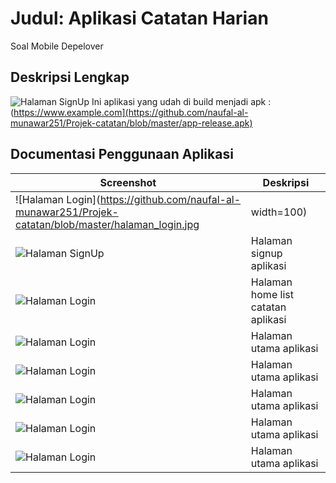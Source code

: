 # Judul: Aplikasi Catatan Harian

Soal Mobile Depelover

## Deskripsi Lengkap
![Halaman SignUp](https://github.com/naufal-al-munawar251/Projek-catatan/blob/master/halaman%20signup.jpg)
Ini aplikasi yang udah di build menjadi apk : (https://www.example.com](https://github.com/naufal-al-munawar251/Projek-catatan/blob/master/app-release.apk)

## Documentasi Penggunaan Aplikasi

| Screenshot | Deskripsi |
|------------|-----------|
| ![Halaman Login](https://github.com/naufal-al-munawar251/Projek-catatan/blob/master/halaman_login.jpg | width=100) | Halaman login aplikasi |
| ![Halaman SignUp](https://github.com/naufal-al-munawar251/Projek-catatan/blob/master/halaman%20signup.jpg) | Halaman signup aplikasi |
| ![Halaman Login](https://github.com/naufal-al-munawar251/Projek-catatan/blob/master/listhome_catatan_2.jpg) | Halaman home list catatan aplikasi |
| ![Halaman Login](https://github.com/naufal-al-munawar251/Projek-catatan/blob/master/halaman_login.jpg) | Halaman utama aplikasi |
| ![Halaman Login](https://github.com/naufal-al-munawar251/Projek-catatan/blob/master/halaman_login.jpg) | Halaman utama aplikasi |
| ![Halaman Login](https://github.com/naufal-al-munawar251/Projek-catatan/blob/master/halaman_login.jpg) | Halaman utama aplikasi |
| ![Halaman Login](https://github.com/naufal-al-munawar251/Projek-catatan/blob/master/halaman_login.jpg) | Halaman utama aplikasi |
| ![Halaman Login](https://github.com/naufal-al-munawar251/Projek-catatan/blob/master/halaman_login.jpg) | Halaman utama aplikasi |
